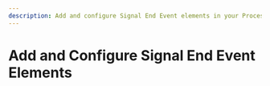 ```yaml
---
description: Add and configure Signal End Event elements in your Process model.
---
```


# Add and Configure Signal End Event Elements

